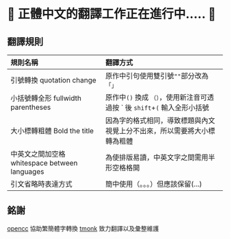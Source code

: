 # :wrench: 正體中文的翻譯工作正在進行中..... :wrench:

## 翻譯規則

|規則名稱|翻譯方式|
|:-|:-|
|引號轉換 quotation change|原作中引句使用雙引號`""`部分改為`「」`|
|小括號轉全形 fullwidth parentheses|原作中`()` 換成 `（）`，使用新注音可透過按 \` 後 `shift`+`(` 輸入全形小括號|
|大小標轉粗體 Bold the title|因為字的格式相同，導致標題與內文視覺上分不出來，所以需要將大小標轉為粗體|
|中英文之間加空格 whitespace between languages|為使排版易讀，中英文字之間需用半形空格格開|
|引文省略時表達方式|簡中使用（。。。）但應該保留(...)|

## 銘謝

[opencc](https://github.com/BYVoid/OpenCC) 協助繁簡體字轉換
[tmonk](https://github.com/felixshai) 致力翻譯以及彙整維護